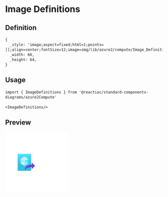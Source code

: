 # Image Definitions

## Definition

```
{
  _style: 'image;aspect=fixed;html=1;points=[];align=center;fontSize=12;image=img/lib/azure2/compute/Image_Definitions.svg;strokeColor=none;',
  _width: 66,
  _height: 64,
}
```

## Usage

```
import { ImageDefinitions } from '@reactiac/standard-components-diagrams/azure2Compute'

<ImageDefinitions/>
```

## Preview

<img src="./image-definitions.png" width="200"/>
